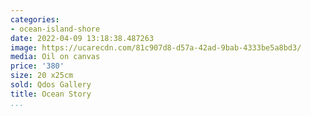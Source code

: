 ```yaml
---
categories:
- ocean-island-shore
date: 2022-04-09 13:18:38.487263
image: https://ucarecdn.com/81c907d8-d57a-42ad-9bab-4333be5a8bd3/
media: Oil on canvas
price: '380'
size: 20 x25cm
sold: Qdos Gallery
title: Ocean Story
...
```

